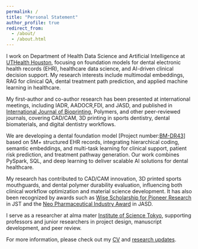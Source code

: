 ```yaml
---
permalink: /
title: "Personal Statement"
author_profile: true
redirect_from: 
  - /about/
  - /about.html
---
```

I work on Department of Health Data Science and Artificial Intelligence at [UTHealth Houston](https://sbmi.uth.edu/), focusing on foundation models for dental electronic health records (EHR), healthcare data science, and AI-driven clinical decision support. My research interests include multimodal embeddings, RAG for clinical QA, dental treatment path prediction, and applied machine learning in healthcare.

My first-author and co-author research has been presented at international meetings, including IADR, AADOCR,FDI, and JASD, and published in [International Journal of Bioprinting](https://accscience.com/journal/IJB/10/4/10.36922/ijb.2469), Polymers, and other peer-reviewed journals, covering CAD/CAM, 3D printing in sports dentistry, dental biomaterials, and digital dentistry workflows.

We are developing a dental foundation model [Project number:[BM-DR43](https://www.uth.edu/bigmouth/research-publications)] based on 5M+ structured EHR records, integrating hierarchical coding, semantic embeddings, and multi-task learning for clinical support, patient risk prediction, and treatment pathway generation. Our work combines PySpark, SQL, and deep learning to deliver scalable AI solutions for dental healthcare.

My research has contributed to CAD/CAM innovation, 3D printed sports mouthguards, and dental polymer durability evaluation, influencing both clinical workflow optimization and material science development. It has also been recognized by awards such as [Wise Scholarship for Pioneer Research](https://www.tmd.ac.jp/campuslife/takuetsu/) in JST and the [Neo Pharmaceutical Industry Award](https://kokuhoken.net/jasd/award/) in JASD.

I serve as a researcher at alma mater [Institute of Science Tokyo](https://www.tmd.ac.jp/english/news/20240619084424/), supporting professors and junior researchers in project design, manuscript development, and peer review.

For more information, please check out my [CV](https://github.com/chrisli-lcy/chrisli-lcy.github.io/blob/master/assets/Chenyuan_Li_CV_Github.pdf) and [research updates](https://scholar.google.com/citations?user=SJm-RW4AAAAJ&hl=zh-CN).
